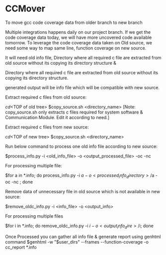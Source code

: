 # CCMover
To move gcc code coverage data from older branch to new branch

Multiple integrations happens daily on our project branch. If we get the code coverage data today, we will have more uncovered code available tomorrow. To leverage the code coverage data taken on Old source, we need some way to map same line, function coverage on new source.

It will need old info file, Directory where all required c file are extracted from old source without its copying its directory structure &

Directory where all required c file are extracted from old source without its copying its directory structure.

generated output will be info file which will be compatible with new source.

Extract required c files from old source:

$cd <$TOP of old tree>
$copy_source.sh <directory_name>
[Note: copy_source.sh only extracts c files required for system software & Communication Module. Edit it according to need.]

Extract required c files from new source:

$cd <$TOP of new tree>
$copy_source.sh <directory_name>

Run below command to process one old info file according to new source:

$process_info.py -i <old_info_file> -o <output_processed_file> -oc <Old c Directory> -nc <New c Directory>

For processing multiple file:

$for a in *.info; do process_info.py -i $a -o <processed_info_directory>/$a -oc <Old c Directory> -nc <New c Directory>; done

Remove data of unnecessary file in old source which is not available in new source:

$remove_oldc_info.py -i <info_file> -o <output_info>

For processing multiple files

$for i in *.info; do remove_oldc_info.py -i $i -o <output_info_dire>/$i; done

Once Processed you can gather all info file & generate report using genhtml command
$genhtml -w "$user_dirs" --frames --function-coverage -o cc_report *.info

